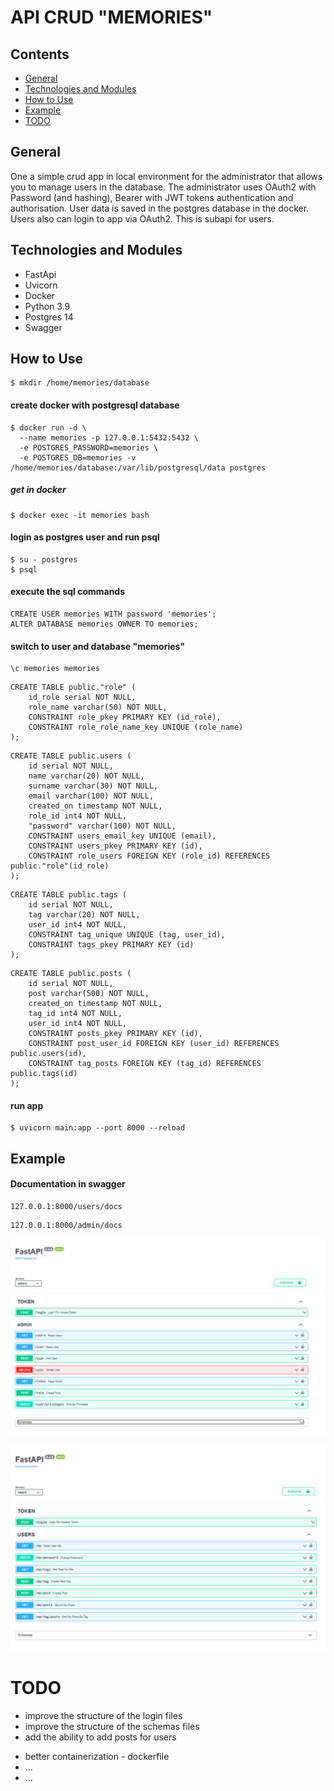 # API CRUD "MEMORIES"

## Contents

* [ General ](#general)
* [ Technologies and Modules ](#tech)
* [ How to Use ](#howTo)
* [ Example ](#example)
* [ TODO ](#todo)

<a name="general"></a>
## General

One a simple crud app in local environment for the administrator that allows you to manage users in the database. 
The administrator uses OAuth2 with Password (and hashing), Bearer with JWT tokens  authentication and authorisation.
User data is saved in the postgres database in the docker.
Users also can login to app via OAuth2. This is subapi for users. 


<a name="tech"></a>
## Technologies and Modules

- FastApi
- Uvicorn
- Docker
- Python 3.9
- Postgres 14
- Swagger


<a name="howTo"></a>
## How to Use


```shell
$ mkdir /home/memories/database
```

#### create docker with postgresql database
```shell
$ docker run -d \
  --name memories -p 127.0.0.1:5432:5432 \
  -e POSTGRES_PASSWORD=memories \
  -e POSTGRES_DB=memories -v /home/memories/database:/var/lib/postgresql/data postgres
```

##### get in docker
```shell
$ docker exec -it memories bash
```

#### login as postgres user and run psql
```shell
$ su - postgres
$ psql
```

#### execute the sql commands
```shell
CREATE USER memories WITH password 'memories';
ALTER DATABASE memories OWNER TO memories;
```

#### switch to user and database "memories"
```shell
\c memories memories
```

```shell
CREATE TABLE public."role" (
	id_role serial NOT NULL,
	role_name varchar(50) NOT NULL,
	CONSTRAINT role_pkey PRIMARY KEY (id_role),
	CONSTRAINT role_role_name_key UNIQUE (role_name)
);
```

```shell
CREATE TABLE public.users (
	id serial NOT NULL,
	name varchar(20) NOT NULL,
	surname varchar(30) NOT NULL,
	email varchar(100) NOT NULL,
	created_on timestamp NOT NULL,
	role_id int4 NOT NULL,
	"password" varchar(100) NOT NULL,
	CONSTRAINT users_email_key UNIQUE (email),
	CONSTRAINT users_pkey PRIMARY KEY (id),
	CONSTRAINT role_users FOREIGN KEY (role_id) REFERENCES public."role"(id_role)
);
```

```shell
CREATE TABLE public.tags (
	id serial NOT NULL,
	tag varchar(20) NOT NULL,
	user_id int4 NOT NULL,
	CONSTRAINT tag_unique UNIQUE (tag, user_id),
	CONSTRAINT tags_pkey PRIMARY KEY (id)
);
```

```shell
CREATE TABLE public.posts (
	id serial NOT NULL,
	post varchar(500) NOT NULL,
	created_on timestamp NOT NULL,
	tag_id int4 NOT NULL,
	user_id int4 NOT NULL,
	CONSTRAINT posts_pkey PRIMARY KEY (id),
	CONSTRAINT post_user_id FOREIGN KEY (user_id) REFERENCES public.users(id),
	CONSTRAINT tag_posts FOREIGN KEY (tag_id) REFERENCES public.tags(id)
);
```

#### run app
```shell
$ uvicorn main:app --port 8000 --reload
```


<a name="example"></a>
## Example

#### Documentation in swagger
```
127.0.0.1:8000/users/docs
```

```
127.0.0.1:8000/admin/docs
```


![Screenshot](https://github.com/michalkrzem/memories/blob/main/Swagger_admin.PNG)

![Screenshot2](https://github.com/michalkrzem/memories/blob/main/Swagger_users.PNG)

<a name="todo"></a>
# TODO

+ improve the structure of the login files
+ improve the structure of the schemas files
+ add the ability to add posts for users
- better containerization - dockerfile
- ...
- ...
